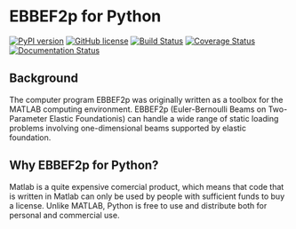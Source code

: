 
# EBBEF2p for Python

[![PyPI version](https://badge.fury.io/py/ebbef2p-python.svg)](https://badge.fury.io/py/ebbef2p-python)
[![GitHub license](https://img.shields.io/github/license/bteodoru/ebbef2p-python)](https://github.com/bteodoru/ebbef2p-python/blob/master/LICENSE)
[![Build Status](https://travis-ci.com/bteodoru/ebbef2p-python.svg?branch=master)](https://travis-ci.com/bteodoru/ebbef2p-python)
[![Coverage Status](https://coveralls.io/repos/github/bteodoru/ebbef2p-python/badge.svg?branch=master)](https://coveralls.io/github/bteodoru/ebbef2p-python?branch=master)
[![Documentation Status](https://readthedocs.org/projects/ebbef2p-python/badge/?version=latest)](https://ebbef2p-python.readthedocs.io/en/latest/?badge=latest)
## Background

The computer program EBBEF2p was originally written as a toolbox for the MATLAB computing environment. EBBEF2p (Euler-Bernoulli Beams on Two-Parameter Elastic Foundationis) can handle a wide range of static loading problems involving one-dimensional beams supported by elastic foundation.

## Why EBBEF2p for Python?
Matlab is a quite expensive comercial product, which means that code that is written in Matlab can only be used by people with sufficient funds to buy a license. Unlike MATLAB, Python is free to use and distribute both for personal and commercial use.
